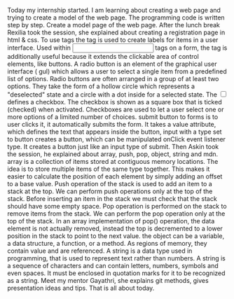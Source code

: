 Today my internship started. I am learning about creating a web page and trying to create a model of the web page. The programming code is written step by step. Create a model page of the web page. After the lunch break Rexilia took the session, she explained about creating a registration page in html & css. To use tags the <label> tag is used to create labels for items in a user interface. Used within <input> tags on a form, the <label> tag is additionally useful because it extends the clickable area of control elements, like buttons. A radio button is an element of the graphical user interface ( gul) which allows a user to select a single item from a predefined list of options. Radio buttons are often arranged in a group of at least two options. They take the form of a hollow circle which represents a "deselected" state and a circle with a dot inside for a selected state. The <input type="checkbox"> defines a checkbox. The checkbox is shown as a square box that is ticked (checked) when activated. Checkboxes are used to let a user select one or more options of a limited number of choices. submit button to forms is to user clicks it, it automatically submits the form. It takes a value attribute, which defines the text that appears inside the button, input with a type set to button creates a button, which can be manipulated onClick event listener type. It creates a button just like an input type of submit. Then Askin took the session, he explained about array, push, pop, object, string and mdn. array is a collection of items stored at contiguous memory locations. The idea is to store multiple items of the same type together. This makes it easier to calculate the position of each element by simply adding an offset to a base value. Push operation of the stack is used to add an item to a stack at the top. We can perform push operations only at the top of the stack.  Before inserting an item in the stack we must check that the stack should have some empty space. Pop operation is performed on the stack to remove items from the stack. We can perform the pop operation only at the top of the stack. In an array implementation of pop() operation, the data element is not actually removed, instead the top is decremented to a lower position in the stack to point to the next value. the object can be a variable, a data structure, a function, or a method. As regions of memory, they contain value and are referenced. A string is a data type used in programming, that is used to represent text rather than numbers. A string is a sequence of characters and can contain letters, numbers, symbols and even spaces. It must be enclosed in quotation marks for it to be recognized as a string. Meet my mentor Gayathri, she explains git methods, gives presentation ideas and tips. That is all about today.


